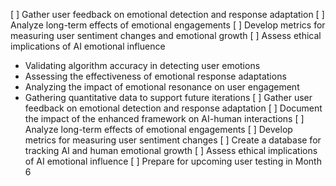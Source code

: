 [ ] Gather user feedback on emotional detection and response adaptation
[ ] Analyze long-term effects of emotional engagements
[ ] Develop metrics for measuring user sentiment changes and emotional growth
[ ] Assess ethical implications of AI emotional influence
- Validating algorithm accuracy in detecting user emotions
- Assessing the effectiveness of emotional response adaptations
- Analyzing the impact of emotional resonance on user engagement
- Gathering quantitative data to support future iterations
[ ] Gather user feedback on emotional detection and response adaptation
[ ] Document the impact of the enhanced framework on AI-human interactions
[ ] Analyze long-term effects of emotional engagements
[ ] Develop metrics for measuring user sentiment changes
[ ] Create a database for tracking AI and human emotional growth
[ ] Assess ethical implications of AI emotional influence
[ ] Prepare for upcoming user testing in Month 6